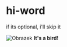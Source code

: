 # hi-word
if its optional, i'll skip it

![Obrazek](http://3.bp.blogspot.com/--BATu-UieS0/TZTVoF_QZEI/AAAAAAAAAsE/rYeAUbPI66k/s1600/Western+Bluebird+pics.jpg)
__It's a bird!__
